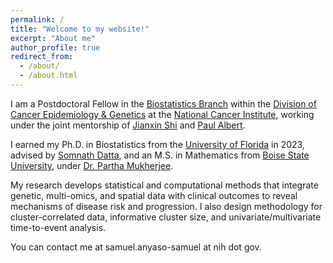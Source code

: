 ```yaml
---
permalink: /
title: "Welcome to my website!"
excerpt: "About me"
author_profile: true
redirect_from: 
  - /about/
  - /about.html
---
```


I am a Postdoctoral Fellow in the [Biostatistics Branch](https://dceg.cancer.gov/about/organization/tdrp/bb) within the [Division of Cancer Epidemiology & Genetics](https://dceg.cancer.gov/about) at the [National Cancer Institute](https://www.cancer.gov/), working under the joint mentorship of [Jianxin Shi](https://dceg.cancer.gov/about/staff-directory/shi-jianxin) and [Paul Albert](https://dceg.cancer.gov/about/staff-directory/albert-paul). 

I earned my Ph.D. in Biostatistics from the [University of Florida](http://biostat.ufl.edu/) in 2023, advised by [Somnath Datta](https://www.somnathdatta.org/), and an M.S. in Mathematics from [Boise State University](https://www.boisestate.edu/math/), under [Dr. Partha Mukherjee](https://www.isical.ac.in/~psm/).

My research develops statistical and computational methods that integrate genetic, multi-omics, and spatial data with clinical outcomes to reveal mechanisms of disease risk and progression. I also design methodology for cluster-correlated data, informative cluster size, and univariate/multivariate time-to-event analysis.

You can contact me at samuel.anyaso-samuel at nih dot gov.
